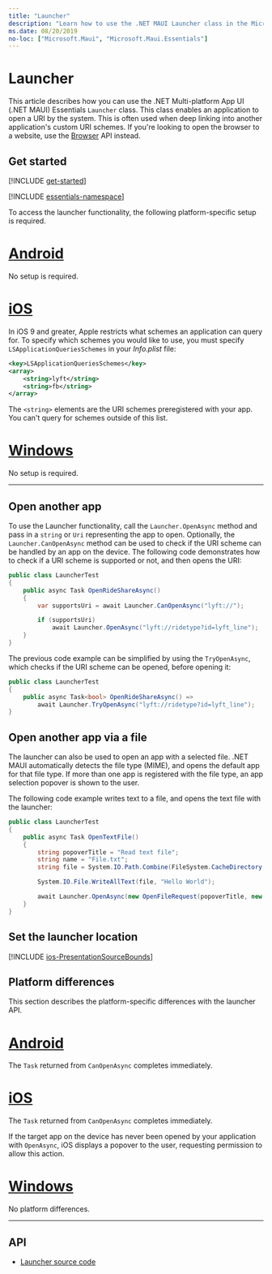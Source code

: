 ```yaml
---
title: "Launcher"
description: "Learn how to use the .NET MAUI Launcher class in the Microsoft.Maui.Essentials namespace, which can open another application by URI."
ms.date: 08/20/2019
no-loc: ["Microsoft.Maui", "Microsoft.Maui.Essentials"]
---
```


# Launcher

This article describes how you can use the .NET Multi-platform App UI (.NET MAUI) Essentials `Launcher` class. This class enables an application to open a URI by the system. This is often used when deep linking into another application's custom URI schemes. If you're looking to open the browser to a website, use the [Browser](open-browser.md) API instead.

## Get started

[!INCLUDE [get-started](includes/get-started.md)]

[!INCLUDE [essentials-namespace](includes/essentials-namespace.md)]

To access the launcher functionality, the following platform-specific setup is required.

<!-- markdownlint-disable MD025 -->
# [Android](#tab/android)

No setup is required.

# [iOS](#tab/ios)

In iOS 9 and greater, Apple restricts what schemes an application can query for. To specify which schemes you would like to use, you must specify `LSApplicationQueriesSchemes` in your _Info.plist_ file:

```xml
<key>LSApplicationQueriesSchemes</key>
<array>
    <string>lyft</string>  
    <string>fb</string>
</array>
```

The `<string>` elements are the URI schemes preregistered with your app. You can't query for schemes outside of this list.

# [Windows](#tab/windows)

No setup is required.

-----
<!-- markdownlint-enable MD025 -->

## Open another app

To use the Launcher functionality, call the `Launcher.OpenAsync` method and pass in a `string` or `Uri` representing the app to open. Optionally, the `Launcher.CanOpenAsync` method can be used to check if the URI scheme can be handled by an app on the device. The following code demonstrates how to check if a URI scheme is supported or not, and then opens the URI:

```csharp
public class LauncherTest
{
    public async Task OpenRideShareAsync()
    {
        var supportsUri = await Launcher.CanOpenAsync("lyft://");

        if (supportsUri)
            await Launcher.OpenAsync("lyft://ridetype?id=lyft_line");
    }
}
```

The previous code example can be simplified by using the `TryOpenAsync`, which checks if the URI scheme can be opened, before opening it:

```csharp
public class LauncherTest
{
    public async Task<bool> OpenRideShareAsync() =>
        await Launcher.TryOpenAsync("lyft://ridetype?id=lyft_line");
}
```

## Open another app via a file

The launcher can also be used to open an app with a selected file. .NET MAUI automatically detects the file type (MIME), and opens the default app for that file type. If more than one app is registered with the file type, an app selection popover is shown to the user.

The following code example writes text to a file, and opens the text file with the launcher:

```csharp
public class LauncherTest
{
    public async Task OpenTextFile()
    {
        string popoverTitle = "Read text file";
        string name = "File.txt";
        string file = System.IO.Path.Combine(FileSystem.CacheDirectory, name);

        System.IO.File.WriteAllText(file, "Hello World");

        await Launcher.OpenAsync(new OpenFileRequest(popoverTitle, new ReadOnlyFile(file)));
    }
}
```

## Set the launcher location

[!INCLUDE [ios-PresentationSourceBounds](includes/ios-PresentationSourceBounds.md)]

## Platform differences

This section describes the platform-specific differences with the launcher API.

<!-- markdownlint-disable MD025 -->
<!-- markdownlint-disable MD024 -->
# [Android](#tab/android)

The `Task` returned from `CanOpenAsync` completes immediately.

# [iOS](#tab/ios)

The `Task` returned from `CanOpenAsync` completes immediately.

If the target app on the device has never been opened by your application with `OpenAsync`, iOS displays a popover to the user, requesting permission to allow this action.

<!-- TODO: where does this go?
For more information about the iOS implementation, see [TITLE](xref:UIKit.UIApplication.CanOpenUrl*)
-->

# [Windows](#tab/windows)

No platform differences.

-----
<!-- markdownlint-enable MD024 -->
<!-- markdownlint-enable MD025 -->

## API

- [Launcher source code](https://github.com/dotnet/maui/tree/main/src/Essentials/src/Launcher)
<!-- - [Launcher API documentation](xref:Microsoft.Maui.Essentials.Launcher)-->

